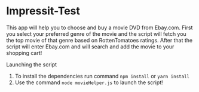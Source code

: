 # Impressit-Test

This app will help you to choose and buy a movie DVD from Ebay.com. First you select your preferred genre of the movie and the script will fetch you the top movie of that genre based on RottenTomatoes ratings. After that the script will enter Ebay.com and will search and add the movie to your shopping cart! 

Launching the script
1. To install the dependencies run command ```npm install``` or ```yarn install``` 
2. Use the command ```node movieHelper.js``` to launch the script! 
